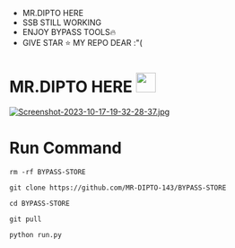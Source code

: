 * MR.DIPTO HERE 
* SSB STILL WORKING
* ENJOY BYPASS TOOLS🔥
* GIVE STAR ⭐ MY REPO DEAR :"(
# MR.DIPTO HERE <img src="https://emojis.slackmojis.com/emojis/images/1588315024/8823/hyperkitty.gif" width="35px"></i></b></h2>
[![Screenshot-2023-10-17-19-32-28-37.jpg](https://i.postimg.cc/Gmm69415/Screenshot-2023-10-17-19-32-28-37.jpg)](https://postimg.cc/svbTNDxY)
# Run Command 
```
rm -rf BYPASS-STORE

git clone https://github.com/MR-DIPTO-143/BYPASS-STORE

cd BYPASS-STORE

git pull 

python run.py
```

